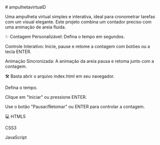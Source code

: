 
﻿# ampulhetavirtualD


Uma ampulheta virtual simples e interativa, ideal para cronometrar tarefas com um visual elegante. Este projeto combina um contador preciso com uma animação de areia fluida.

✨
Contagem Personalizável: Defina o tempo em segundos.

Controle Interativo: Inicie, pause e retome a contagem com botões ou a tecla ENTER.

Animação Sincronizada: A animação da areia pausa e retoma junto com a contagem.

🛠️ 
Basta abrir o arquivo index.html em seu navegador.

Defina o tempo.

Clique em "Iniciar" ou pressione ENTER.

Use o botão "Pausar/Retomar" ou ENTER para controlar a contagem.

💻
HTML5

CSS3

JavaScript 



